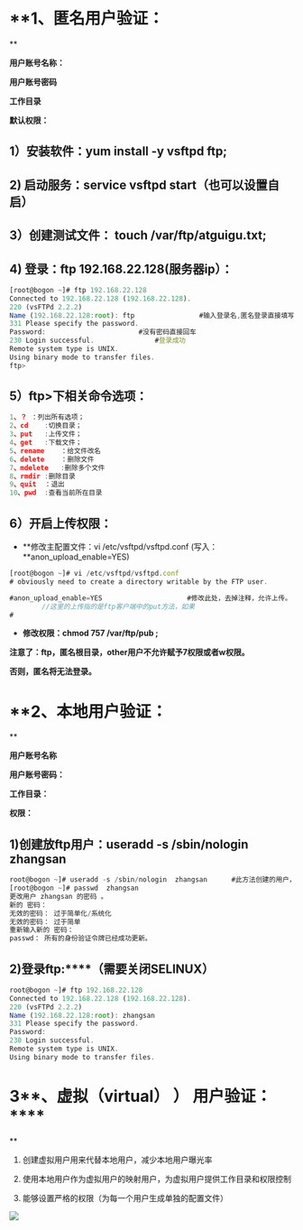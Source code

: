 # **1、****匿名用户验证：******

**用户账号名称：**

**用户账号密码**

**工作目录**

**默认权限：**

## **1）安装软件：yum install -y vsftpd  ftp;**

## **2)  启动服务：service  vsftpd start（也可以设置自启）**

## **3）创建测试文件：  touch  /var/ftp/atguigu.txt;**

## **4)  登录：ftp 192.168.22.128(服务器ip）：**

```javascript
[root@bogon ~]# ftp 192.168.22.128
Connected to 192.168.22.128 (192.168.22.128).
220 (vsFTPd 2.2.2)
Name (192.168.22.128:root): ftp                #输入登录名,匿名登录直接填写：ftp
331 Please specify the password.				
Password:					    #没有密码直接回车
230 Login successful.			    #登录成功
Remote system type is UNIX.
Using binary mode to transfer files.
ftp> 
```

## **5）ftp>下相关命令选项：**

```javascript
1、？	：列出所有选项；
2、cd	:切换目录；
3、put	:上传文件；
4、get	:下载文件；
5、rename	：给文件改名
6、delete	：删除文件
7、mdelete	:删除多个文件
8、rmdir	:删除目录
9、quit	：退出
10、pwd	:查看当前所在目录
```

## **6）开启上传权限：**

- **修改主配置文件：vi /etc/vsftpd/vsftpd.conf   (写入：**anon_upload_enable=YES)

```javascript
[root@bogon ~]# vi /etc/vsftpd/vsftpd.conf 
# obviously need to create a directory writable by the FTP user.

#anon_upload_enable=YES                     #修改此处，去掉注释，允许上传。
        //这里的上传指的是ftp客户端中的put方法，如果
#
```

- **修改权限：chmod 757  /var/ftp/pub 	;**

**注意了：ftp，匿名根目录，other用户不允许赋予7权限或者w权限。**

**否则，匿名将无法登录。**



# **2、****本地用户验证****：**

**用户账号名称**

**用户账号密码：**

**工作目录：**

**权限：**

## **1)创建放ftp用户：useradd -s /sbin/nologin  zhangsan**

```javascript
root@bogon ~]# useradd -s /sbin/nologin  zhangsan      #此方法创建的用户，无法登录Linux系统 
[root@bogon ~]# passwd  zhangsan 
更改用户 zhangsan 的密码 。
新的 密码：
无效的密码： 过于简单化/系统化
无效的密码： 过于简单
重新输入新的 密码：
passwd： 所有的身份验证令牌已经成功更新。
```

## **2)登录ftp:****（需要关闭SELINUX）**

```javascript
root@bogon ~]# ftp 192.168.22.128
Connected to 192.168.22.128 (192.168.22.128).
220 (vsFTPd 2.2.2)
Name (192.168.22.128:root): zhangsan  
331 Please specify the password.
Password:
230 Login successful.
Remote system type is UNIX.
Using binary mode to transfer files.

```





# **3****、虚拟（virtual） ） 用户验证：******

1. 创建虚拟用户用来代替本地用户，减少本地用户曝光率

2. 使用本地用户作为虚拟用户的映射用户，为虚拟用户提供工作目录和权限控制

3. 能够设置严格的权限（为每一个用户生成单独的配置文件）

![](WEBRESOURCE74eae330cbface0c28d6a4a924c838bf)